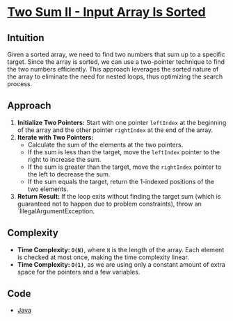 # [Two Sum II - Input Array Is Sorted](https://leetcode.com/problems/two-sum-ii-input-array-is-sorted/description/)

## Intuition

Given a sorted array, we need to find two numbers that sum up to a specific target. Since the array is sorted, we can use a two-pointer technique to find the two numbers efficiently. This approach leverages the sorted nature of the array to eliminate the need for nested loops, thus optimizing the search process.

## Approach

1. **Initialize Two Pointers:** Start with one pointer `leftIndex` at the beginning of the array and the other pointer `rightIndex` at the end of the array.
2. **Iterate with Two Pointers:**
    - Calculate the sum of the elements at the two pointers.
    - If the sum is less than the target, move the `leftIndex` pointer to the right to increase the sum.
    - If the sum is greater than the target, move the `rightIndex` pointer to the left to decrease the sum.
    - If the sum equals the target, return the 1-indexed positions of the two elements.
3. **Return Result:** If the loop exits without finding the target sum (which is guaranteed not to happen due to problem constraints), throw an `IllegalArgumentException.

## Complexity

- **Time Complexity: `O(N)`**, where `N` is the length of the array. Each element is checked at most once, making the time complexity linear.
- **Time Complexity: `O(1)`**, as we are using only a constant amount of extra space for the pointers and a few variables.

## Code

- [Java](../src/main/java/io/dksifoua/leetcode/twosum2/Solution.java)
